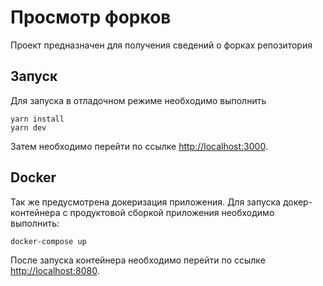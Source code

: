 # Просмотр форков

Проект предназначен для получения сведений о форках репозитория

## Запуск

Для запуска в отладочном режиме необходимо выполнить

```
yarn install
yarn dev
```

Затем необходимо перейти по ссылке [http://localhost:3000](http://localhost:3000).

## Docker

Так же предусмотрена докеризация приложения. Для запуска докер-контейнера с продуктовой сборкой приложения необходимо выполнить: 
```
docker-compose up
```
После запуска контейнера необходимо перейти по ссылке [http://localhost:8080](http://localhost:8080).
